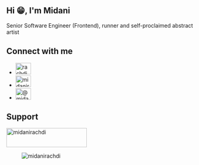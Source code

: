 <section>
  <h1>Hi 😁, I'm Midani</h1>
  <p>Senior Software Engineer (Frontend), runner and self-proclaimed abstract artist</p>
</section>

<section>
  <h2>Connect with me</h2>
  <ul>
    <li>
      <a href="https://twitter.com/rachdimidani" target="_blank">
        <img src="https://raw.githubusercontent.com/rahuldkjain/github-profile-readme-generator/master/src/images/icons/Social/twitter.svg" alt="rachdimidani" height="30" width="40" />
      </a>
    </li>
    <li>
      <a href="https://linkedin.com/in/midanirachdi" target="_blank">
        <img src="https://raw.githubusercontent.com/rahuldkjain/github-profile-readme-generator/master/src/images/icons/Social/linked-in-alt.svg" alt="midanirachdi" height="30" width="40" />
      </a>
    </li>
    <li>
      <a href="https://medium.com/@midani" target="_blank">
        <img src="https://raw.githubusercontent.com/rahuldkjain/github-profile-readme-generator/master/src/images/icons/Social/medium.svg" alt="@midani" height="30" width="40" />
      </a>
    </li>
  </ul>
</section>

<section>
  <h2>Support</h2>
  <p>
    <a href="https://ko-fi.com/midanirachdi">
      <img src="https://cdn.ko-fi.com/cdn/kofi3.png?v=3" height="50" width="210" alt="midanirachdi" />
    </a>
  </p>
</section>

<section>
  <figure>
    <img src="https://komarev.com/ghpvc/?username=midanirachdi&label=Profile%20views&color=0e75b6&style=flat" alt="midanirachdi" />
  </figure>
</section>
